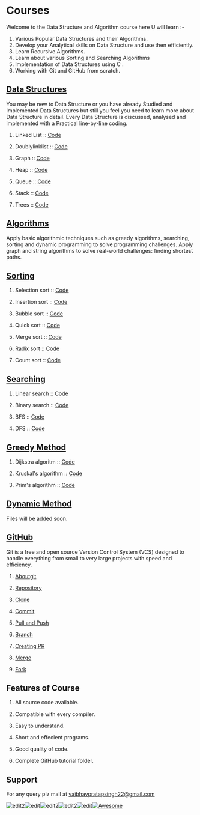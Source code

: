 # Courses

Welcome to the Data Structure and Algorithm course here U will learn :-

1. Various Popular Data Structures and their Algorithms.
1. Develop your Analytical skills on Data Structure and use then efficiently.
1. Learn Recursive Algorithms.
1. Learn about various Sorting and Searching Algorithms
1. Implementation of Data Structures using C .
1. Working with Git and GitHub from scratch.

## [Data Structures](2-datastructure)

  You may be new to Data Structure or you have already Studied and Implemented Data Structures but still you feel you need to learn more about Data Structure in detail. Every Data Structure is discussed, analysed and implemented with a Practical line-by-line coding.


1. Linked List :: [Code](linklist.c)

2. Doublylinklist ::   [Code](doublylinklist.c)

3. Graph :: [Code](graph.c)

4. Heap ::   [Code](heap.c)   

5. Queue ::   [Code](queue.c)

6. Stack ::   [Code](stack.c)

7. Trees ::  [Code](treetraversal.c)

 ## [Algorithms](3-algorithms)  
 
Apply basic algorithmic techniques such as greedy algorithms, searching, sorting and dynamic programming to solve programming challenges.
Apply graph and string algorithms to solve real-world challenges: finding shortest paths.

## [Sorting](3-algorithms\sorting)

1. Selection sort :: [Code](selection.c)

2. Insertion sort :: [Code](insertion.c)

3. Bubble sort :: [Code](bubble.c)

4. Quick sort :: [Code](quick.c)   

5. Merge sort :: [Code](merge.c)

6. Radix sort :: [Code](radix.c)

7. Count sort :: [Code](count.c)

## [Searching](3-algorithms\searching)

1. Linear search :: [Code](linear-search.c)

2. Binary search :: [Code](binary-search.c)

3. BFS :: [Code](breadth-first-search.c)

4. DFS :: [Code](depth-first-search.c)

 ## [Greedy Method](3-algorithms\greedy-method)

1. Dijkstra algoritm :: [Code](dijkstra.c)

2. Kruskal's algorithm :: [Code](kruskal.c)

3. Prim's algorithm :: [Code](prims.c)

## [Dynamic Method](3-algorithms\dynamic-method)

Files will be added soon.


 ## [GitHub](1-github)

Git is a free and open source Version Control System (VCS) designed to handle everything from small to very large projects with speed and efficiency.

1. [Aboutgit](aboutgit.md)


2. [Repository](repository.md)


3. [Clone](clone.md)


4. [Commit](commit.md)
   

5. [Pull and Push](pull-and-push.md)


6. [Branch](branch.md)


7. [Creating PR](creatingPR.md)

8. [Merge](merge.md)

9. [Fork](fork.md)


## Features of Course
1. All source code available.

2. Compatible with every compiler.
3. Easy to understand.
4. Short and effecient programs.
5. Good quality of code.
6. Complete GitHub tutorial folder.

## Support
For any query plz mail at vaibhavpratapsingh22@gmail.com


![edit2](https://img.shields.io/static/v1?label=topic&message=Introduction&color=orange)![edit](https://img.shields.io/github/languages/top/vaibhavpratapsingh22/Courses)![edit2](https://img.shields.io/static/v1?label=madeby&message=Vaibhav&color=<COLOR>)![edit2](https://img.shields.io/static/v1?label=reviewer&message=Udey&color=<COLOR>)![edit](https://img.shields.io/static/v1?label=PRs&message=Welcome&color=<COLOR>)[![Awesome](https://cdn.rawgit.com/sindresorhus/awesome/d7305f38d29fed78fa85652e3a63e154dd8e8829/media/badge.svg)](https://github.com/sindresorhus/awesome#readme)
